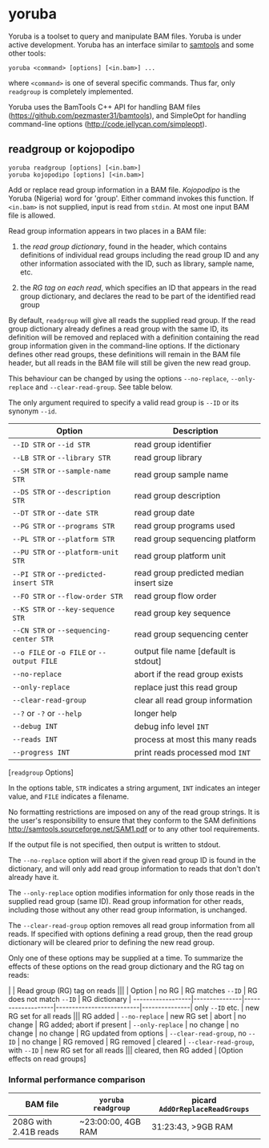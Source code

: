 yoruba
======

Yoruba is a toolset to query and manipulate BAM files.  Yoruba is under active
development.  Yoruba has an interface similar to [samtools](http://samtools.sourceforge.net)
and some other tools:

    yoruba <command> [options] [<in.bam>] ...

where `<command>` is one of several specific commands.  Thus far, only `readgroup`
is completely implemented.

Yoruba uses the BamTools C++ API for handling BAM files
(<https://github.com/pezmaster31/bamtools>), and SimpleOpt for handling
command-line options (<http://code.jellycan.com/simpleopt>).

readgroup or kojopodipo
-----------------------

    yoruba readgroup [options] [<in.bam>]
    yoruba kojopodipo [options] [<in.bam>]

Add or replace read group information in a BAM file.  *Kojopodipo* is the
Yoruba (Nigeria) word for 'group'.  Either command invokes this function.  If
`<in.bam>` is not supplied, input is read from `stdin`.  At most one input BAM
file is allowed.

Read group information appears in two places in a BAM file:

1. the *read group dictionary*, found in the header, which contains definitions
   of individual read groups including the read group ID and any other
   information associated with the ID, such as library, sample name, etc.

2. the *RG tag on each read*, which specifies an ID that appears in the read
   group dictionary, and declares the read to be part of the identified read
   group

By default, `readgroup` will give all reads the supplied read group.  If the
read group dictionary already defines a read group with the same ID, its
definition will be removed and replaced with a definition containing the read
group information given in the command-line options.  If the dictionary defines
other read groups, these definitions will remain in the BAM file header, but
all reads in the BAM file will still be given the new read group.

This behaviour can be changed by using the options `--no-replace`, `--only-replace` 
and `--clear-read-group`.  See table below.

The only argument required to specify a valid read group is `--ID` or its
synonym `--id`.

| Option                                     | Description |
|--------------------------------------------|-------------|
| `--ID STR` or `--id STR`                   | read group identifier |
| `--LB STR` or `--library STR`              | read group library |
| `--SM STR` or `--sample-name STR`          | read group sample name |
| `--DS STR` or `--description STR`          | read group description |
| `--DT STR` or `--date STR`                 | read group date |
| `--PG STR` or `--programs STR`             | read group programs used |
| `--PL STR` or `--platform STR`             | read group sequencing platform |
| `--PU STR` or `--platform-unit STR`        | read group platform unit |
| `--PI STR` or `--predicted-insert STR`     | read group predicted median insert size |
| `--FO STR` or `--flow-order STR`           | read group flow order |
| `--KS STR` or `--key-sequence STR`         | read group key sequence |
| `--CN STR` or `--sequencing-center STR`    | read group sequencing center |
| `--o FILE` or `-o FILE` or `--output FILE` | output file name [default is stdout] |
| `--no-replace`                             | abort if the read group exists |
| `--only-replace`                           | replace just this read group |
| `--clear-read-group`                       | clear all read group information |
| `--?` or `-?` or `--help`                  | longer help |
| `--debug INT`                              | debug info level `INT` |
| `--reads INT`                              | process at most this many reads |
| `--progress INT`                           | print reads processed mod `INT` |
[`readgroup` Options]

In the options table, `STR` indicates a string argument, `INT` indicates an
integer value, and `FILE` indicates a filename.

No formatting restrictions are imposed on any of the read group strings. It is
the user's responsibility to ensure that they conform to the SAM definitions
<http://samtools.sourceforge.net/SAM1.pdf> or to any other tool requirements.

If the output file is not specified, then output is written to stdout.

The `--no-replace` option will abort if the given read group ID is found in the
dictionary, and will only add read group information to reads that don't
don't already have it.

The `--only-replace` option modifies information for only those reads in the
supplied read group (same ID). Read group information for other reads,
including those without any other read group information, is unchanged.

The `--clear-read-group` option removes all read group information from all reads.
If specified with options defining a read group, then the read group dictionary
will be cleared prior to defining the new read group.

Only one of these options may be supplied at a time.  To summarize the effects
of these options on the read group dictionary and the RG tag on reads:

|                 | Read group (RG) tag on reads                               |||               |
Option            |    no RG      | RG matches `--ID` | RG does not match `--ID` | RG dictionary |
------------------|---------------|-------------------|--------------------------|---------------|
only `--ID` etc.  | new RG set for all reads                                   ||| RG added      |
`--no-replace`    | new RG set    | abort             | no change                | RG added; abort if present |
`--only-replace`  | no change     | no change         | no change                | RG updated from options |
`--clear-read-group`, no `--ID`   | no change | RG removed | RG removed          | cleared       |
`--clear-read-group`, with `--ID` | new RG set for all reads                   ||| cleared, then RG added |
[Option effects on read groups]


### Informal performance comparison

| BAM file              | `yoruba readgroup` | picard `AddOrReplaceReadGroups` |
|-----------------------|--------------------|---------------------------------|
| 208G with 2.41B reads | ~23:00:00, 4GB RAM | 31:23:43, >9GB RAM |


